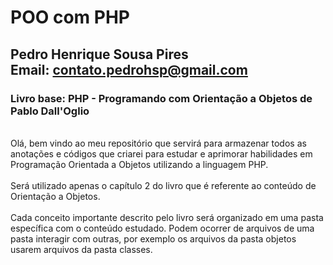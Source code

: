 # POO com PHP
## Pedro Henrique Sousa Pires <br> Email: contato.pedrohsp@gmail.com
### Livro base: PHP - Programando com Orientação a Objetos de Pablo Dall'Oglio
<br>
Olá, bem vindo ao meu repositório que servirá para armazenar todos as anotações e códigos que criarei para estudar e aprimorar habilidades em Programação Orientada a Objetos utilizando a linguagem PHP.<br><br>
Será utilizado apenas o capítulo 2 do livro que é referente ao conteúdo de Orientação a Objetos.<br><br>
Cada conceito importante descrito pelo livro será organizado em uma pasta específica com o conteúdo estudado. Podem ocorrer de arquivos de uma pasta interagir com outras, por exemplo os arquivos da pasta objetos usarem arquivos da pasta classes.